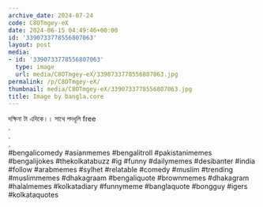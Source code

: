 ```yaml
---
archive_date: 2024-07-24
code: C8OTmgey-eX
date: 2024-06-15 04:49:46+00:00
id: '3390733778556807063'
layout: post
media:
- id: '3390733778556807063'
  type: image
  url: media/C8OTmgey-eX/3390733778556807063.jpg
permalink: /p/C8OTmgey-eX/
thumbnail: media/C8OTmgey-eX/3390733778556807063.jpg
title: Image by bangla.core
---
```


দক্ষিনা টা এদিকে।। সাথে পদধূলি free  
.  
.  
.  
#bengalicomedy #asianmemes #bengalitroll #pakistanimemes #bengalijokes #thekolkatabuzz #ig #funny #dailymemes #desibanter #india #follow #arabmemes #sylhet #relatable #comedy #muslim #trending #muslimmemes #dhakagraam #bengaliquote #brownmemes #dhakagram #halalmemes #kolkatadiary #funnymeme #banglaquote #bongguy #igers #kolkataquotes